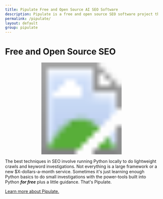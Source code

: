 ```yaml
---
title: Pipulate Free and Open Source AI SEO Software
description: Pipulate is a free and open source SEO software project that uses AI to automate SEO tasks. It runs locally on your machine so you can cycle IPs and automate web browsers without getting blocked or paying for a service. The rub is you're going to have to allow a normalized Linux server to run on your Windows or Mac laptop, and maybe have to learn something. Sorry.
permalink: /pipulate/
layout: default
group: pipulate
---
```


# Free and Open Source SEO

<div style="text-align:center;">
<svg width="720px" viewbox="0 0 100 60">
  <image xlink:href="/assets/svg/pipulate-logo-grey.svg" x="0" y="0" width="100%" height="100%" />
</svg>
</div>

The best techniques in SEO involve running Python locally to do lightweight
crawls and keyword investigations. Not everything is a large framework or a new
$X-dollars-a-month service. Sometimes it's just learning enough Python basics
to do small investigations with the power-tools built into Python ***for
free*** plus a little guidance. That's Pipulate.

<a href="https://pipulate.com/">Learn more about Pipulate.</a>

